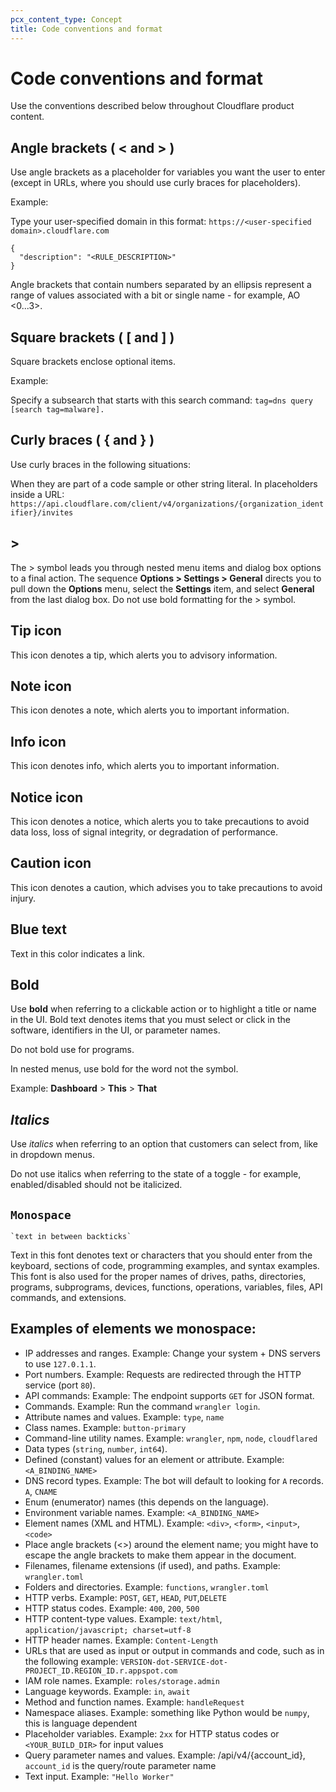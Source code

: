 ```yaml
---
pcx_content_type: Concept
title: Code conventions and format
---
```


# Code conventions and format

Use the conventions described below throughout Cloudflare product content.

## Angle brackets ( < and > )

Use angle brackets as a placeholder for variables you want the user to enter (except in URLs, where you should use curly braces for placeholders).

Example:

Type your user-specified domain in this format: `https://<user-specified domain>.cloudflare.com`

```
{
  "description": "<RULE_DESCRIPTION>"
}
```

Angle brackets that contain numbers separated by an ellipsis represent a range of values associated with a bit or single name - for example, AO <0...3>.

## Square brackets ( [ and ] )

Square brackets enclose optional items.

Example:

Specify a subsearch that starts with this search command: ``` tag=dns query [search tag=malware]. ```

## Curly braces ( { and } )

Use curly braces in the following situations:

When they are part of a code sample or other string literal.
In placeholders inside a URL: ``` https://api.cloudflare.com/client/v4/organizations/{organization_identifier}/invites ```

## >

The > symbol leads you through nested menu items and dialog box options to a final action. The sequence **Options > Settings > General** directs you to pull down the **Options** menu, select the **Settings** item, and select **General** from the last dialog box. Do not use bold formatting for the > symbol.

## Tip icon

This icon denotes a tip, which alerts you to advisory information.

## Note icon

This icon denotes a note, which alerts you to important information.

## Info icon

This icon denotes info, which alerts you to important information.

## Notice icon

This icon denotes a notice, which alerts you to take precautions to avoid data loss, loss of signal integrity, or degradation of performance.

## Caution icon

This icon denotes a caution, which advises you to take precautions to avoid injury.

## Blue text

Text in this color indicates a link.

## **Bold**

Use **bold** when referring to a clickable action or to highlight a title or name in the UI. Bold text denotes items that you must select or click in the software, identifiers in the UI, or parameter names.

Do not bold use for programs.

In nested menus, use bold for the word not the symbol.

Example: **Dashboard** > **This** > **That**

## *Italics*

Use *italics* when referring to an option that customers can select from, like in dropdown menus.

Do not use italics when referring to the state of a toggle - for example, enabled/disabled should not be italicized. 

## `Monospace`

``` `text in between backticks` ```

Text in this font denotes text or characters that you should enter from the keyboard, sections of code, programming examples, and syntax examples. This font is also used for the proper names of drives, paths, directories, programs, subprograms, devices, functions, operations, variables, files, API commands, and extensions. 

## Examples of elements we monospace:

+ IP addresses and ranges. Example: Change your system + DNS servers to use `127.0.1.1`.
+ Port numbers. Example: Requests are redirected through the HTTP service (port `80`).
+ API commands: Example: The endpoint supports `GET` for JSON format.
+ Commands. Example: Run the command `wrangler login`.
+ Attribute names and values. Example: `type`, `name`
+ Class names. Example: `button-primary`
+ Command-line utility names. Example: `wrangler`, `npm`, `node`, `cloudflared`
+ Data types (`string`, `number`, `int64`).
+ Defined (constant) values for an element or attribute. Example: `<A_BINDING_NAME>`
+ DNS record types. Example: The bot will default to looking for `A` records. `A`, `CNAME`
+ Enum (enumerator) names (this depends on the language).
+ Environment variable names. Example: `<A_BINDING_NAME>`
+ Element names (XML and HTML). Example: `<div>`, `<form>`, `<input>`, `<code>`
+ Place angle brackets (<>) around the element name; you might have to escape the angle brackets to make them appear in the document.
+ Filenames, filename extensions (if used), and paths. Example: `wrangler.toml`
+ Folders and directories. Example: `functions`, `wrangler.toml`
+ HTTP verbs. Example: `POST`, `GET`, `HEAD`, `PUT`,`DELETE`
+ HTTP status codes. Example: `400`, `200`, `500`
+ HTTP content-type values. Example: `text/html`, `application/javascript; charset=utf-8`
+ HTTP header names. Example: `Content-Length`
+ URLs that are used as input or output in commands and code, such as in the following example:
`VERSION-dot-SERVICE-dot-PROJECT_ID.REGION_ID.r.appspot.com`
+ IAM role names. Example: `roles/storage.admin`
+ Language keywords. Example: `in`, `await`
+ Method and function names. Example: `handleRequest`
+ Namespace aliases. Example: something like Python would be `numpy`, this is language dependent
+ Placeholder variables. Example: `2xx` for HTTP status codes or `<YOUR_BUILD_DIR>` for input values
+ Query parameter names and values. Example: /api/v4/{account_id}, `account_id` is the query/route parameter name
+ Text input. Example: `"Hello Worker"`